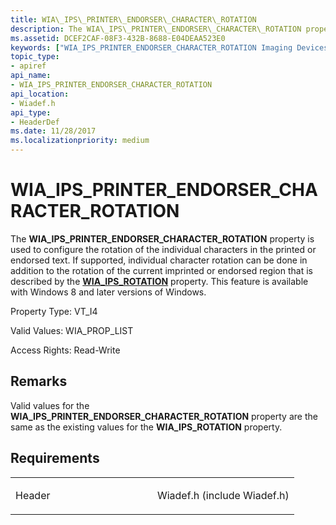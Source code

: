 ```yaml
---
title: WIA\_IPS\_PRINTER\_ENDORSER\_CHARACTER\_ROTATION
description: The WIA\_IPS\_PRINTER\_ENDORSER\_CHARACTER\_ROTATION property is used to configure the rotation of the individual characters in the printed or endorsed text.
ms.assetid: DCEF2CAF-08F3-432B-8688-E04DEAA523E0
keywords: ["WIA_IPS_PRINTER_ENDORSER_CHARACTER_ROTATION Imaging Devices"]
topic_type:
- apiref
api_name:
- WIA_IPS_PRINTER_ENDORSER_CHARACTER_ROTATION
api_location:
- Wiadef.h
api_type:
- HeaderDef
ms.date: 11/28/2017
ms.localizationpriority: medium
---
```


# WIA\_IPS\_PRINTER\_ENDORSER\_CHARACTER\_ROTATION


The **WIA\_IPS\_PRINTER\_ENDORSER\_CHARACTER\_ROTATION** property is used to configure the rotation of the individual characters in the printed or endorsed text. If supported, individual character rotation can be done in addition to the rotation of the current imprinted or endorsed region that is described by the [**WIA\_IPS\_ROTATION**](wia-ips-rotation.md) property. This feature is available with Windows 8 and later versions of Windows.

Property Type: VT\_I4

Valid Values: WIA\_PROP\_LIST

Access Rights: Read-Write

Remarks
-------

Valid values for the **WIA\_IPS\_PRINTER\_ENDORSER\_CHARACTER\_ROTATION** property are the same as the existing values for the **WIA\_IPS\_ROTATION** property.

Requirements
------------

<table>
<colgroup>
<col width="50%" />
<col width="50%" />
</colgroup>
<tbody>
<tr class="odd">
<td><p>Header</p></td>
<td>Wiadef.h (include Wiadef.h)</td>
</tr>
</tbody>
</table>

 

 





